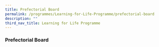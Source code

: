 ```yaml
---
title: Prefectorial Board
permalink: /programmes/Learning-for-Life-Programme/prefectorial-board
description: ""
third_nav_title: Learning for Life Programme
---
```


### Prefectorial Board